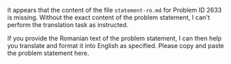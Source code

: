 It appears that the content of the file `statement-ro.md` for Problem ID 2633 is missing. Without the exact content of the problem statement, I can't perform the translation task as instructed. 

If you provide the Romanian text of the problem statement, I can then help you translate and format it into English as specified. Please copy and paste the problem statement here.